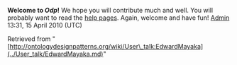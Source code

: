 __Welcome to _Odp_!__ We hope you will contribute much and well. 
You will probably want to read the [help pages](http://ontologydesignpatterns.org/wiki/Help:Contents "Help:Contents"). Again, welcome and have fun! [Admin](../User/ValentinaPresutti.md "User:ValentinaPresutti") 13:31, 15 April 2010 (UTC)





Retrieved from "[http://ontologydesignpatterns.org/wiki/User\_talk:EdwardMayaka](../User_talk/EdwardMayaka.md)"
